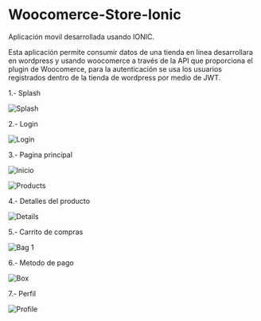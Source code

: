 # Woocomerce-Store-Ionic
Aplicación movil desarrollada usando IONIC.

Esta aplicación permite consumir datos de una tienda en linea desarrollara en wordpress y usando woocomerce a través de la API que proporciona el plugin de Woocomerce, para la autenticación se usa los usuarios registrados dentro de la tienda de wordpress por medio de JWT.

1.- Splash

![Splash](https://user-images.githubusercontent.com/54078449/169901731-81a4f432-bc0d-4503-aec3-38844f173279.png)

2.- Login 

![Login](https://user-images.githubusercontent.com/54078449/169901747-63352e03-a6dc-4cbf-8be2-dac0d8e55d32.png)

3.- Pagina principal

![Inicio](https://user-images.githubusercontent.com/54078449/169901771-708e06b8-23fb-42e9-9a84-2ff7b24ab466.png)

![Products](https://user-images.githubusercontent.com/54078449/169901794-aa5990d2-e09e-4bfb-bff5-d3ed4d2ecf64.png)

4.- Detalles del producto

![Details](https://user-images.githubusercontent.com/54078449/169901817-def917af-379d-4312-a8a8-cb4005d42cf4.png)

5.- Carrito de compras

![Bag 1](https://user-images.githubusercontent.com/54078449/169901885-070c3a21-0d2d-47ec-b0ec-f0311202c1ee.png)

6.- Metodo de pago

![Box](https://user-images.githubusercontent.com/54078449/169901968-bda4b3ef-de69-47d9-b2cc-bc69242d5876.png)

7.- Perfil

![Profile](https://user-images.githubusercontent.com/54078449/169902025-5ccb1219-ef42-4785-92a0-16d5f3d2100b.png)

